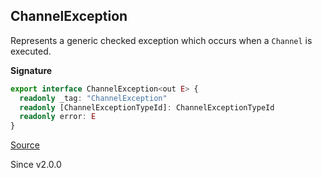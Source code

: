 ## ChannelException

Represents a generic checked exception which occurs when a `Channel` is
executed.

**Signature**

```ts
export interface ChannelException<out E> {
  readonly _tag: "ChannelException"
  readonly [ChannelExceptionTypeId]: ChannelExceptionTypeId
  readonly error: E
}
```

[Source](https://github.com/Effect-TS/effect/tree/main/packages/effect/src/Channel.ts#L183)

Since v2.0.0